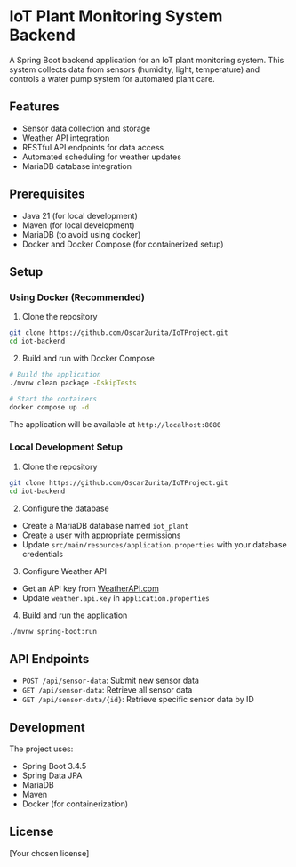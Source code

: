 # IoT Plant Monitoring System Backend

A Spring Boot backend application for an IoT plant monitoring system. This system collects data from sensors (humidity, light, temperature) and controls a water pump system for automated plant care.

## Features

- Sensor data collection and storage
- Weather API integration
- RESTful API endpoints for data access
- Automated scheduling for weather updates
- MariaDB database integration

## Prerequisites

- Java 21 (for local development)
- Maven (for local development)
- MariaDB (to avoid using docker)
- Docker and Docker Compose (for containerized setup)

## Setup

### Using Docker (Recommended)

1. Clone the repository
```bash
git clone https://github.com/OscarZurita/IoTProject.git
cd iot-backend
```

2. Build and run with Docker Compose
```bash
# Build the application
./mvnw clean package -DskipTests

# Start the containers
docker compose up -d
```

The application will be available at `http://localhost:8080`

### Local Development Setup

1. Clone the repository
```bash
git clone https://github.com/OscarZurita/IoTProject.git
cd iot-backend
```

2. Configure the database
- Create a MariaDB database named `iot_plant`
- Create a user with appropriate permissions
- Update `src/main/resources/application.properties` with your database credentials

3. Configure Weather API
- Get an API key from [WeatherAPI.com](https://www.weatherapi.com/)
- Update `weather.api.key` in `application.properties`

4. Build and run the application
```bash
./mvnw spring-boot:run
```

## API Endpoints

- `POST /api/sensor-data`: Submit new sensor data
- `GET /api/sensor-data`: Retrieve all sensor data
- `GET /api/sensor-data/{id}`: Retrieve specific sensor data by ID

## Development

The project uses:
- Spring Boot 3.4.5
- Spring Data JPA
- MariaDB
- Maven
- Docker (for containerization)

## License

[Your chosen license] 